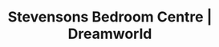---
title: "Stevensons Bedroom Centre | Dreamworld"
url: /grimsby/stevensons-bedroom-centre-dreamworld/
shop: furniture
---